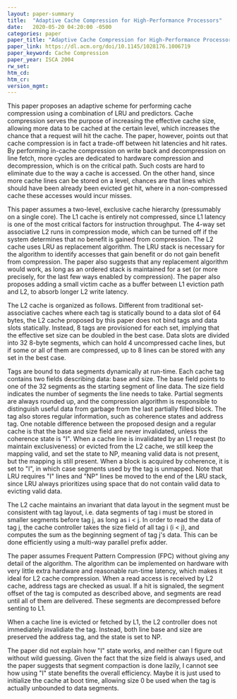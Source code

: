 ```yaml
---
layout: paper-summary
title:  "Adaptive Cache Compression for High-Performance Processors"
date:   2020-05-20 04:20:00 -0500
categories: paper
paper_title: "Adaptive Cache Compression for High-Performance Processors"
paper_link: https://dl.acm.org/doi/10.1145/1028176.1006719
paper_keyword: Cache Compression
paper_year: ISCA 2004
rw_set:
htm_cd:
htm_cr:
version_mgmt:
---
```


This paper proposes an adaptive scheme for performing cache compression using a combination of LRU and predictors.
Cache compression serves the purpose of increasing the effective cache size, allowing more data to be cached at the 
certain level, which increases the chance that a request will hit the cache.
The paper, however, points out that cache compression is in fact a trade-off between hit latencies and hit rates.
By performing in-cache compression on write back and decompression on line fetch, more cycles are dedicated to
hardware compression and decompression, which is on the critical path. Such costs are hard to eliminate due to the 
way a cache is accessed. On the other hand, since more cache lines can be stored on a level, chances are that lines
which should have been already been evicted get hit, where in a non-compressed cache these accesses would incur misses.

This paper assumes a two-level, exclusive cache hierarchy (pressumably on a single core). The L1 cache is entirely
not compressed, since L1 latency is one of the most critical factors for instruction throughput. The 4-way set associative 
L2 runs in compression mode, which can be turned off if the system determines that no benefit is gained from compression.
The L2 cache uses LRU as replacement algorithm. The LRU stack is necessary for the algorithm to identify accesses
that gain benefit or do not gain benefit from compression. The paper also suggests that any replacement algorithm would 
work, as long as an ordered stack is maintained for a set (or more precisely, for the last few ways enabled by compression).
The paper also proposes adding a small victim cache as a buffer between L1 eviction path and L2, to absorb longer L2
write latency.

The L2 cache is organized as follows. Different from traditional set-associative caches where each tag is statically bound
to a data slot of 64 bytes, the L2 cache proposed by this paper does not bind tags and data slots statically. Instead,
8 tags are provisioned for each set, implying that the effective set size can be doubled in the best case. Data slots
are divided into 32 8-byte segments, which can hold 4 uncompressed cache lines, but if some or all of them are compressed,
up to 8 lines can be stored with any set in the best case. 

Tags are bound to data segments dynamically at run-time. Each cache tag contains two fields describing data: base and 
size. The base field points to one of the 32 segments as the starting segment of line data. The size field indicates the 
number of segments the line needs to take. Partial segments are always rounded up, and the compression algorithm is 
responsible to distinguish useful data from garbage from the last partially filled block. The tag also stores regular 
information, such as coherence states and address tag. One notable difference between the proposed design and a regular
cache is that the base and size field are never invalidated, unless the coherence state is "I". When a cache line is 
invalidated by an L1 request (to maintain exclusiveness) or evicted from the L2 cache, we still keep the mapping valid,
and set the state to NP, meaning valid data is not present, but the mapping is still present. When a block is acquired 
by coherence, it is set to "I", in which case segments used by the tag is unmapped.
Note that LRU requires "I" lines and "NP" lines be moved to the end of the LRU stack, since LRU always prioritizes 
using space that do not contain valid data to evicting valid data.

The L2 cache maintains an invariant that data layout in the segment must be consistent with tag layout, i.e. data segments 
of tag i must be stored in smaller segments before tag j, as long as i < j. In order to read the data of tag j, the 
cache controller takes the size field of all tag i (i < j), and computes the sum as the beginning segment of tag j's 
data. This can be done efficiently using a multi-way parallel prefix adder. 

The paper assumes Frequent Pattern Compression (FPC) without giving any detail of the algorithm. The algorithm can 
be implemented on hardware with very little extra hardware and reasonable run-time latency, which makes it ideal
for L2 cache compression. When a read access is received by L2 cache, address tags are checked as usual. If a hit 
is signaled, the segment offset of the tag is computed as described above, and segments are read until all of them are 
delivered. These segments are decompressed before senting to L1.

When a cache line is evicted or fetched by L1, the L2 controller does not immediately invalidiate the tag. Instead, both
line base and size are preserved the address tag, and the state is set to NP. 



The paper did not explain how "I" state works, and neither can I figure out without wild guessing. Given the fact
that the size field is always used, and the paper suggests that segment compaction is done lazily, I cannot see 
how using "I" state benefits the overall efficiency. Maybe it is just used to initialize the cache at boot time, 
allowing size 0 be used when the tag is actually unbounded to data segments.
